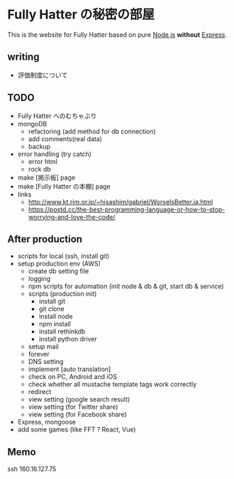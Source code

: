 
# Fully Hatter の秘密の部屋
This is the website for Fully Hatter based on pure [Node.js](https://nodejs.org) **without** [Express](https://expressjs.com/).

## writing
- 評価制度について


## TODO
- Fully Hatter へのむちゃぶり
- mongoDB
    - refactoring (add method for db connection)
    - add comments(real data)
    - backup
- error handling (try catch)
    - error html
    - rock db
- make [掲示板] page
- make [Fully Hatter の本棚] page
- links
    - http://www.kt.rim.or.jp/~hisashim/gabriel/WorseIsBetter.ja.html
    - https://postd.cc/the-best-programming-language-or-how-to-stop-worrying-and-love-the-code/


## After production
- scripts for local (ssh, install git)
- setup production env (AWS)
    - create db setting file
    - logging
    - npm scripts for automation (init node & db & git, start db & service)
    - scripts (production init)
        - install git
        - git clone
        - install node
        - npm install
        - install rethinkdb
        - install python driver
    - setup mail
    - forever
    - DNS setting
    - implement [auto translation]
    - check on PC, Android and iOS
    - check whether all mustache template tags work correctly
    - redirect
    - view setting (google search result)
    - view setting (for Twitter share)
    - view setting (for Facebook share)
- Express, mongoose
- add some games (like FFT ? React, Vue)


## Memo
ssh 160.16.127.75
